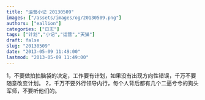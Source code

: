 ```yaml
---
title: "运营小记 20130509"
images: ["/assets/images/og/20130509.png"]
authors: ["eallion"]
categories: ["日志"]
tags: ["计划","小记","运营","天猫"]
draft: false
slug: "20130509"
date: "2013-05-09 11:49:00"
lastmod: "2013-05-09 11:49:00"
---
```


1，不要做拍拍脑袋的决定，工作要有计划，如果没有出现方向性错误，千万不要随意改变计划。
2，千万不要外行领导内行，每个人背后都有几个二逼兮兮的狗头军师，不要听他们的。

